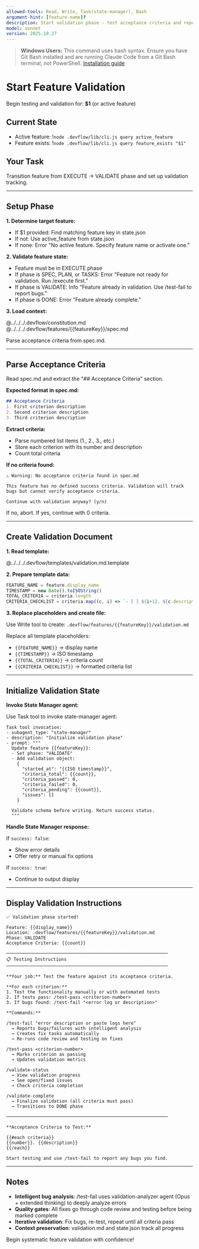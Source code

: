 ```yaml
---
allowed-tools: Read, Write, Task(state-manager), Bash
argument-hint: [feature-name]?
description: Start validation phase - test acceptance criteria and report bugs
model: sonnet
version: 2025.10.27
---
```


> **Windows Users:** This command uses bash syntax. Ensure you have Git Bash installed and are running Claude Code from a Git Bash terminal, not PowerShell. [Installation guide](https://github.com/mathewtaylor/devflow#requirements)

# Start Feature Validation

Begin testing and validation for: **$1** (or active feature)

## Current State

- Active feature: !`node .devflow/lib/cli.js query active_feature`
- Feature exists: !`node .devflow/lib/cli.js query feature_exists "$1"`

## Your Task

Transition feature from EXECUTE → VALIDATE phase and set up validation tracking.

---

## Setup Phase

**1. Determine target feature:**
- If $1 provided: Find matching feature key in state.json
- If not: Use active_feature from state.json
- If none: Error "No active feature. Specify feature name or activate one."

**2. Validate feature state:**
- Feature must be in EXECUTE phase
- If phase is SPEC, PLAN, or TASKS: Error "Feature not ready for validation. Run /execute first."
- If phase is VALIDATE: Info "Feature already in validation. Use /test-fail to report bugs."
- If phase is DONE: Error "Feature already complete."

**3. Load context:**

@../../../.devflow/constitution.md
@../../../.devflow/features/{{featureKey}}/spec.md

Parse acceptance criteria from spec.md.

---

## Parse Acceptance Criteria

Read spec.md and extract the "## Acceptance Criteria" section.

**Expected format in spec.md:**
```markdown
## Acceptance Criteria
1. First criterion description
2. Second criterion description
3. Third criterion description
```

**Extract criteria:**
- Parse numbered list items (1., 2., 3., etc.)
- Store each criterion with its number and description
- Count total criteria

**If no criteria found:**
```
⚠️ Warning: No acceptance criteria found in spec.md

This feature has no defined success criteria. Validation will track
bugs but cannot verify acceptance criteria.

Continue with validation anyway? (y/n)
```

If no, abort. If yes, continue with 0 criteria.

---

## Create Validation Document

**1. Read template:**

@../../../.devflow/templates/validation.md.template

**2. Prepare template data:**
```javascript
FEATURE_NAME = feature.display_name
TIMESTAMP = new Date().toISOString()
TOTAL_CRITERIA = criteria.length
CRITERIA_CHECKLIST = criteria.map((c, i) => `- [ ] ${i+1}. ${c.description}`).join('\n')
```

**3. Replace placeholders and create file:**

Use Write tool to create: `.devflow/features/{{featureKey}}/validation.md`

Replace all template placeholders:
- `{{FEATURE_NAME}}` → display name
- `{{TIMESTAMP}}` → ISO timestamp
- `{{TOTAL_CRITERIA}}` → criteria count
- `{{CRITERIA_CHECKLIST}}` → formatted criteria list

---

## Initialize Validation State

**Invoke State Manager agent:**

Use Task tool to invoke state-manager agent:
```
Task tool invocation:
- subagent_type: "state-manager"
- description: "Initialize validation phase"
- prompt: """
  Update feature {{featureKey}}:
  - Set phase: "VALIDATE"
  - Add validation object:
    {
      "started_at": "{{ISO timestamp}}",
      "criteria_total": {{count}},
      "criteria_passed": 0,
      "criteria_failed": 0,
      "criteria_pending": {{count}},
      "issues": []
    }

  Validate schema before writing. Return success status.
  """
```

**Handle State Manager response:**

If `success: false`:
- Show error details
- Offer retry or manual fix options

If `success: true`:
- Continue to output display

---

## Display Validation Instructions

```
✅ Validation phase started!

Feature: {{display_name}}
Location: .devflow/features/{{featureKey}}/validation.md
Phase: VALIDATE
Acceptance Criteria: {{count}}

─────────────────────────────────────────────────────────────
📋 Testing Instructions
─────────────────────────────────────────────────────────────

**Your job:** Test the feature against its acceptance criteria.

**For each criterion:**
1. Test the functionality manually or with automated tests
2. If tests pass: /test-pass <criterion-number>
3. If bugs found: /test-fail "<error log or description>"

**Commands:**

/test-fail "error description or paste logs here"
  → Reports bugs/failures with intelligent analysis
  → Creates fix tasks automatically
  → Re-runs code review and testing on fixes

/test-pass <criterion-number>
  → Marks criterion as passing
  → Updates validation metrics

/validate-status
  → View validation progress
  → See open/fixed issues
  → Check criteria completion

/validate-complete
  → Finalize validation (all criteria must pass)
  → Transitions to DONE phase

─────────────────────────────────────────────────────────────

**Acceptance Criteria to Test:**

{{#each criteria}}
{{number}}. {{description}}
{{/each}}

Start testing and use /test-fail to report any bugs you find.
```

---

## Notes

- **Intelligent bug analysis**: /test-fail uses validation-analyzer agent (Opus + extended thinking) to deeply analyze errors
- **Quality gates**: All fixes go through code review and testing before being marked complete
- **Iterative validation**: Fix bugs, re-test, repeat until all criteria pass
- **Context preservation**: validation.md and state.json track all progress

Begin systematic feature validation with confidence!
